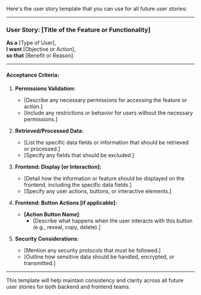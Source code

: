 Here's the user story template that you can use for all future user stories:

---

### User Story: [Title of the Feature or Functionality]

**As a** [Type of User],  
**I want** [Objective or Action],  
**so that** [Benefit or Reason].

---

#### Acceptance Criteria:

1. **Permissions Validation:**
   - [Describe any necessary permissions for accessing the feature or action.]
   - [Include any restrictions or behavior for users without the necessary permissions.]

2. **Retrieved/Processed Data:**
   - [List the specific data fields or information that should be retrieved or processed.]
   - [Specify any fields that should be excluded.]

3. **Frontend: Display [or Interaction]:**
   - [Detail how the information or feature should be displayed on the frontend, including the specific data fields.]
   - [Specify any user actions, buttons, or interactive elements.]

4. **Frontend: Button Actions [if applicable]:**
   - **[Action Button Name]**:
     - [Describe what happens when the user interacts with this button (e.g., reveal, copy, delete).]

5. **Security Considerations:**
   - [Mention any security protocols that must be followed.]
   - [Outline how sensitive data should be handled, encrypted, or transmitted.]

---

This template will help maintain consistency and clarity across all future user stories for both backend and frontend teams.